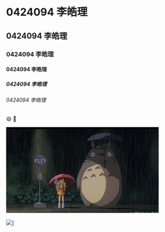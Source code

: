 # 0424094 李皓理
## 0424094 李皓理
### 0424094 李皓理
#### 0424094 李皓理
##### 0424094 李皓理
###### 0424094 李皓理

:smile:
:date:

![](龍貓.jpg "龍貓")


[![](https://i.ytimg.com/an_webp/A7nRRrFzt0U/mqdefault_6s.webp?du=3000&sqp=CJWo580F&rs=AOn4CLCH0z5c0kPs-2okUlTcO-tnpyUcWQ.jpg)](https://www.youtube.com/watch?v=A7nRRrFzt0U "龍貓")]
